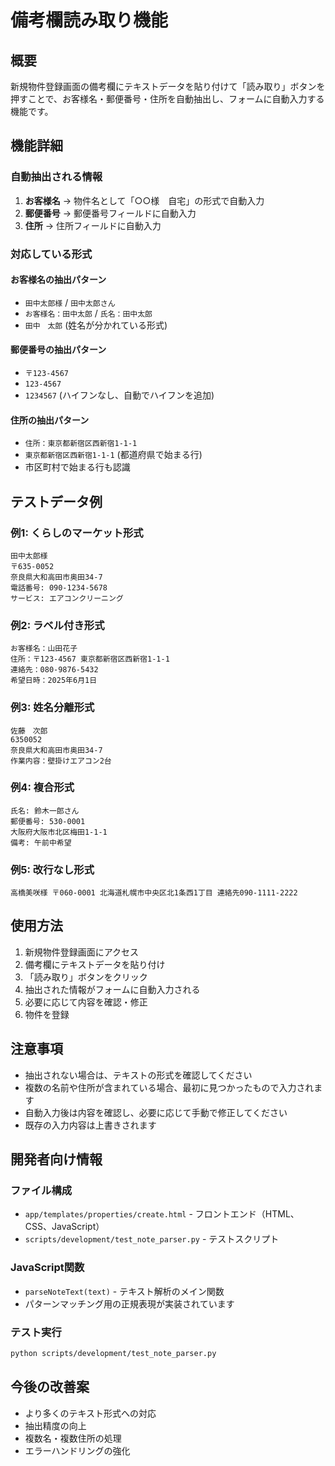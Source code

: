 # 備考欄読み取り機能

## 概要
新規物件登録画面の備考欄にテキストデータを貼り付けて「読み取り」ボタンを押すことで、お客様名・郵便番号・住所を自動抽出し、フォームに自動入力する機能です。

## 機能詳細

### 自動抽出される情報
1. **お客様名** → 物件名として「○○様　自宅」の形式で自動入力
2. **郵便番号** → 郵便番号フィールドに自動入力
3. **住所** → 住所フィールドに自動入力

### 対応している形式

#### お客様名の抽出パターン
- `田中太郎様` / `田中太郎さん`
- `お客様名：田中太郎` / `氏名：田中太郎`
- `田中　太郎` (姓名が分かれている形式)

#### 郵便番号の抽出パターン
- `〒123-4567`
- `123-4567`
- `1234567` (ハイフンなし、自動でハイフンを追加)

#### 住所の抽出パターン
- `住所：東京都新宿区西新宿1-1-1`
- `東京都新宿区西新宿1-1-1` (都道府県で始まる行)
- 市区町村で始まる行も認識

## テストデータ例

### 例1: くらしのマーケット形式
```
田中太郎様
〒635-0052
奈良県大和高田市奥田34-7
電話番号: 090-1234-5678
サービス: エアコンクリーニング
```

### 例2: ラベル付き形式
```
お客様名：山田花子
住所：〒123-4567 東京都新宿区西新宿1-1-1
連絡先：080-9876-5432
希望日時：2025年6月1日
```

### 例3: 姓名分離形式
```
佐藤　次郎
6350052
奈良県大和高田市奥田34-7
作業内容：壁掛けエアコン2台
```

### 例4: 複合形式
```
氏名: 鈴木一郎さん
郵便番号: 530-0001
大阪府大阪市北区梅田1-1-1
備考: 午前中希望
```

### 例5: 改行なし形式
```
高橋美咲様 〒060-0001 北海道札幌市中央区北1条西1丁目 連絡先090-1111-2222
```

## 使用方法

1. 新規物件登録画面にアクセス
2. 備考欄にテキストデータを貼り付け
3. 「読み取り」ボタンをクリック
4. 抽出された情報がフォームに自動入力される
5. 必要に応じて内容を確認・修正
6. 物件を登録

## 注意事項

- 抽出されない場合は、テキストの形式を確認してください
- 複数の名前や住所が含まれている場合、最初に見つかったもので入力されます
- 自動入力後は内容を確認し、必要に応じて手動で修正してください
- 既存の入力内容は上書きされます

## 開発者向け情報

### ファイル構成
- `app/templates/properties/create.html` - フロントエンド（HTML、CSS、JavaScript）
- `scripts/development/test_note_parser.py` - テストスクリプト

### JavaScript関数
- `parseNoteText(text)` - テキスト解析のメイン関数
- パターンマッチング用の正規表現が実装されています

### テスト実行
```bash
python scripts/development/test_note_parser.py
```

## 今後の改善案

- より多くのテキスト形式への対応
- 抽出精度の向上
- 複数名・複数住所の処理
- エラーハンドリングの強化 